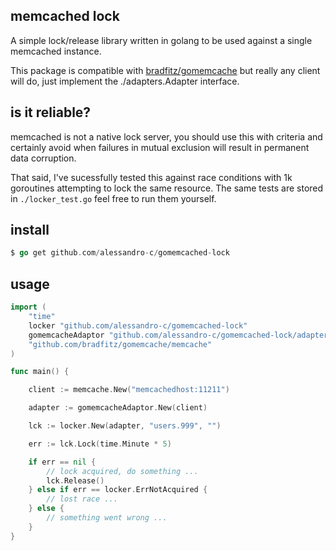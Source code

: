 ## memcached lock

A simple lock/release library written in golang to be used against a single memcached instance.

This package is compatible with [bradfitz/gomemcache](https://github.com/bradfitz/gomemcache) but
really any client will do, just implement the ./adapters.Adapter interface.

## is it reliable?

memcached is not a native lock server, you should use this with criteria and
certainly avoid when failures in mutual exclusion will result in permanent data corruption.

That said, I've sucessfully tested this against race conditions with 1k goroutines attempting to lock the same resource. The same tests are stored in `./locker_test.go` feel free to run them yourself.

## install

```go
$ go get github.com/alessandro-c/gomemcached-lock
```

## usage

```go
import (
    "time"
    locker "github.com/alessandro-c/gomemcached-lock"
    gomemcacheAdaptor "github.com/alessandro-c/gomemcached-lock/adapters/gomemcache"
	"github.com/bradfitz/gomemcache/memcache"
)

func main() {

    client := memcache.New("memcachedhost:11211")

    adapter := gomemcacheAdaptor.New(client)

    lck := locker.New(adapter, "users.999", "")

    err := lck.Lock(time.Minute * 5)

    if err == nil {
        // lock acquired, do something ...
        lck.Release()
    } else if err == locker.ErrNotAcquired {
        // lost race ...
    } else {
        // something went wrong ...
    }
}
```
